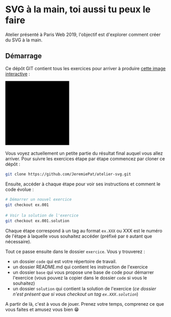 # SVG à la main, toi aussi tu peux le faire

Atelier présenté à Paris Web 2019, l'objectif est d'explorer comment créer du SVG à la main.


## Démarrage

Ce dépôt GIT contient tous les exercices pour arriver à produire [cette image interactive](slides/img/final.svg) :

![](slides/img/final.svg)

Vous voyez actuellement un petite partie du résultat final auquel vous allez arriver. Pour suivre les exercices étape par étape commencez par cloner ce dépôt :

```bash
git clone https://github.com/JeremiePat/atelier-svg.git
```

Ensuite, accéder à chaque étape pour voir ses instructions et comment le code évolue :

```bash
# Démarrer un nouvel exercice
git checkout ex.001

# Voir la solution de l'exercice
git checkout ex.001.solution
```

Chaque étape correspond à un tag au format `ex.XXX` ou XXX est le numéro de l'étape à laquelle vous souhaitez accéder (préfixé par `0` autant que nécessaire).

Tout ce passe ensuite dans le dossier `exercice`. Vous y trouverez :

  - un dossier `code` qui est votre répertoire de travail.
  - un dossier README.md qui contient les instruction de l'exercice
  - un dossier `base` qui vous propose une base de code pour démarrer l'exercice (vous pouvez la copier dans le dossier `code` si vous le souhaitez)
  - un dossier `solution` qui contient la solution de l'exercice (_ce dossier n'est présent que si vous checkout un tag `ex.XXX.solution`_)

A partir de là, c'est à vous de jouer. Prenez votre temps, comprenez ce que vous faites et amusez vous bien 😁
